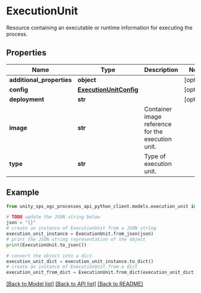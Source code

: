 # ExecutionUnit

Resource containing an executable or runtime information for executing the process.

## Properties

Name | Type | Description | Notes
------------ | ------------- | ------------- | -------------
**additional_properties** | **object** |  | [optional]
**config** | [**ExecutionUnitConfig**](ExecutionUnitConfig.md) |  | [optional]
**deployment** | **str** |  | [optional]
**image** | **str** | Container image reference for the execution unit. |
**type** | **str** | Type of execution unit. |

## Example

```python
from unity_sps_ogc_processes_api_python_client.models.execution_unit import ExecutionUnit

# TODO update the JSON string below
json = "{}"
# create an instance of ExecutionUnit from a JSON string
execution_unit_instance = ExecutionUnit.from_json(json)
# print the JSON string representation of the object
print(ExecutionUnit.to_json())

# convert the object into a dict
execution_unit_dict = execution_unit_instance.to_dict()
# create an instance of ExecutionUnit from a dict
execution_unit_from_dict = ExecutionUnit.from_dict(execution_unit_dict)
```
[[Back to Model list]](../README.md#documentation-for-models) [[Back to API list]](../README.md#documentation-for-api-endpoints) [[Back to README]](../README.md)

